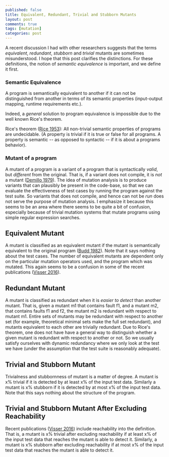 ```yaml
---
published: false
title: Equivalent, Redundant, Trivial and Stubborn Mutants
layout: post
comments: true
tags: [mutation]
categories: post
---
```


A recent discussion I had with other researchers suggests that the
terms *equivalent*, *redundant*, *stubborn* and *trivial* mutants
are sometimes misunderstood. I hope that this post clarifies the distinctions.
For these definitions, the notion of *semantic equivalence* is important, and we define it first.

### Semantic Equivalence

A program is semantically equivalent to another if it can not be distinguished from another in terms of its semantic properties (input-output mapping, runtime requirements etc.).

Indeed, a *general* solution to program equivalence is impossible due to the well known Rice's theorem.

Rice's theorem ([Rice 1953](/references#rice1953classes)): All non-trivial semantic properties of programs are undecidable. (A property is trivial if it is true or false for all programs. A property is semantic -- as opposed to syntactic -- if it is about a programs behavior).

### Mutant of a program

A mutant of a program is a variant of a program that is syntactically *valid*, but *different* from the original. That is, if a variant does not compile, it is *not* a mutant ([Demillo 1979](/references#demillo1979program)). The idea of mutation analysis is to produce variants that can plausibly be present in the code-base, so that we can evaluate the effectiveness of test cases by running the program against the test suite. So variants that does not compile, and hence can not be *run* does not serve the purpose of mutation analysis. I emphasize it because this seems to be an area where there seems to be quite a bit of confusion, especially because of trivial mutation systems that mutate programs using simple regular expression searches.

## Equivalent Mutant

A mutant is classified as an equivalent mutant if the mutant is semantically equivalent to the original program ([Budd 1982](/references#budd1982two)). Note that it says nothing about the test cases. The number of equivalent mutants are dependent only on the particular mutation operators used, and the program which was mutated. This again seems to be a confusion in some of the recent publications ([Visser 2016](/references#visser2016what)).

## Redundant Mutant

A mutant is classified as redundant when it is *easier to detect* than another mutant. That is, given a mutant m1 that contains fault f1, and a mutant m2, that contains faults f1 and f2, the mutant m2 is redundant with respect to mutant m1. Entire sets of mutants may be redundant with respect to another set (for example, theoretical minimal sets make the full set redundant), and mutants equivalent to each other are trivially redundant. Due to Rice's theorem, one does not have have a general way to distinguish whether a given mutant is redundant with respect to another or not. So we usually satisfy ourselves with dynamic redundancy where we only look at the test we have (under the assumption that the test suite is reasonably adequate).

## Trivial and Stubborn Mutant

Trivialness and stubbornness of mutant is a matter of degree. A mutant is x% trivial if it is detected by at least x% of the input test data. Similarly a mutant is x% stubborn if it is detected by at most x% of the input test data.
Note that this says nothing about the structure of the program.


## Trivial and Stubborn Mutant After Excluding Reachability

Recent publications ([Visser 2016](/references#visser2016what)) include reachability into the definition. That is, a mutant is x% trivial after excluding reachability if at least x% of the input test data that reaches the mutant is able to detect it. Similarly, a mutant is x% stubborn after excluding reachability if at most x% of the input test data that reaches the mutant is able to detect it.

